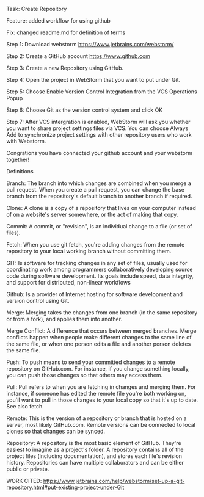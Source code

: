 Task: Create Repository

Feature: added workflow for using github

Fix: changed readme.md for definition of terms

Step 1: Download webstorm https://www.jetbrains.com/webstorm/

Step 2: Create a GitHub account https://www.github.com

Step 3: Create a new Repository using GitHub.

Step 4: Open the project in WebStorm that you want to put under Git.

Step 5: Choose Enable Version Control Integration from the VCS Operations Popup

Step 6: Choose Git as the version control system and click OK

Step 7: After VCS intergration is enabled, WebStorm will ask you whether you want to share project settings files via VCS. You can choose Always Add to synchronize project settings with other repository users who work with Webstorm.

Congrations you have connected your github account and your webstorm together!

Definitions

Branch: The branch into which changes are combined when you merge a pull request. When you create a pull request, you can change the base branch from the repository's default branch to another branch if required.

Clone: A clone is a copy of a repository that lives on your computer instead of on a website's server somewhere, or the act of making that copy.

Commit: A commit, or "revision", is an individual change to a file (or set of files).

Fetch: When you use git fetch, you're adding changes from the remote repository to your local working branch without committing them.

GIT: Is software for tracking changes in any set of files, usually used for coordinating work among programmers collaboratively developing source code during software development. Its goals include speed, data integrity, and support for distributed, non-linear workflows

Github: Is a provider of Internet hosting for software development and version control using Git.

Merge: Merging takes the changes from one branch (in the same repository or from a fork), and applies them into another.

Merge Conflict: A difference that occurs between merged branches. Merge conflicts happen when people make different changes to the same line of the same file, or when one person edits a file and another person deletes the same file.

Push: To push means to send your committed changes to a remote repository on GitHub.com. For instance, if you change something locally, you can push those changes so that others may access them.

Pull: Pull refers to when you are fetching in changes and merging them. For instance, if someone has edited the remote file you're both working on, you'll want to pull in those changes to your local copy so that it's up to date. See also fetch.

Remote: This is the version of a repository or branch that is hosted on a server, most likely GitHub.com. Remote versions can be connected to local clones so that changes can be synced.

Repository: A repository is the most basic element of GitHub. They're easiest to imagine as a project's folder. A repository contains all of the project files (including documentation), and stores each file's revision history. Repositories can have multiple collaborators and can be either public or private.

WORK CITED: https://www.jetbrains.com/help/webstorm/set-up-a-git-repository.html#put-existing-project-under-Git
